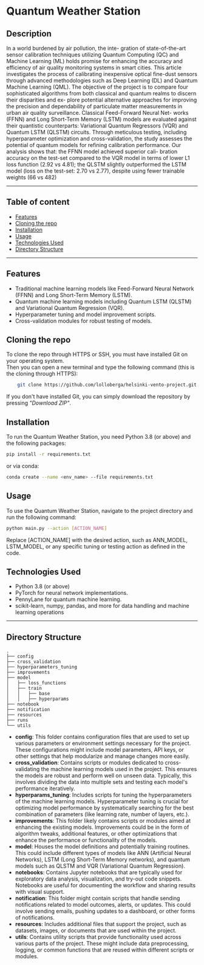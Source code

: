 # Quantum Weather Station

## Description
In a world burdened by air pollution, the inte-
gration of state-of-the-art sensor calibration techniques utilizing
Quantum Computing (QC) and Machine Learning (ML) holds
promise for enhancing the accuracy and efficiency of air quality
monitoring systems in smart cities. This article investigates
the process of calibrating inexpensive optical fine-dust sensors
through advanced methodologies such as Deep Learning (DL)
and Quantum Machine Learning (QML). The objective of the
project is to compare four sophisticated algorithms from both
classical and quantum realms to discern their disparities and ex-
plore potential alternative approaches for improving the precision
and dependability of particulate matter measurements in urban
air quality surveillance. Classical Feed-Forward Neural Net-
works (FFNN) and Long Short-Term Memory (LSTM) models
are evaluated against their quantistic counterparts: Variational
Quantum Regressors (VQR) and Quantum LSTM (QLSTM)
circuits. Through meticulous testing, including hyperparameter
optimization and cross-validation, the study assesses the potential
of quantum models for refining calibration performance. Our
analysis shows that: the FFNN model achieved superior cali-
bration accuracy on the test-set compared to the VQR model
in terms of lower L1 loss function (2.92 vs 4.81); the QLSTM
slightly outperformed the LSTM model (loss on the test-set: 2.70
vs 2.77), despite using fewer trainable weights (66 vs 482)

------------

## Table of content
- [Features](#Features)
- [Cloning the repo](#cloning-the-repo)
- [Installation](#Installation)
- [Usage](#Usage)
- [Technologies Used](#technologies-used)
- [Directory Structure](#directory-structure)

-----------

## Features
- Traditional machine learning models like Feed-Forward Neural Network (FFNN) and Long Short-Term Memory (LSTM).
- Quantum machine learning models including Quantum LSTM (QLSTM) and Variational Quantum Regression (VQR).
- Hyperparameter tuning and model improvement scripts.
- Cross-validation modules for robust testing of models.

## Cloning the repo
To clone the repo through HTTPS or SSH, you must have installed Git on your operating system.<br>
Then you can open a new terminal and type the following command (this is the cloning through HTTPS):
```bash
    git clone https://github.com/lolloberga/helsinki-vento-project.git
```

If you don't have installed Git, you can simply download the repository by pressing <i>"Download ZIP"</i>.

## Installation
To run the Quantum Weather Station, you need Python 3.8 (or above) and the following packages:

```bash
pip install -r requirements.txt
```
or via conda:
```bash
conda create --name <env_name> --file requirements.txt
```

## Usage
To use the Quantum Weather Station, navigate to the project directory and run the following command:

```bash
python main.py --action [ACTION_NAME]
```
Replace [ACTION_NAME] with the desired action, such as ANN_MODEL, LSTM_MODEL, or any specific tuning or testing action as defined in the code.

## Technologies Used
- Python 3.8 (or above)
- PyTorch for neural network implementations. 
- PennyLane for quantum machine learning. 
- scikit-learn, numpy, pandas, and more for data handling and machine learning operations
------------------

## Directory Structure
    .
    ├── config
    ├── cross_validation
    ├── hyperparameters_tuning
    ├── improvements
    ├── model
    │   ├── loss_functions
    │   ├── train
    │   │   ├── base
    │   │   ├── hyperparams
    ├── notebook
    ├── notification
    ├── resources
    ├── runs
    └── utils

- **config**: This folder contains configuration files that are used to set up various parameters or environment settings necessary for the project. These configurations might include model parameters, API keys, or other settings that help modularize and manage changes more easily.
- **cross_validation**: Contains scripts or modules dedicated to cross-validating the machine learning models used in the project. This ensures the models are robust and perform well on unseen data. Typically, this involves dividing the data into multiple sets and testing each model's performance iteratively.
- **hyperparams_tuning**: Includes scripts for tuning the hyperparameters of the machine learning models. Hyperparameter tuning is crucial for optimizing model performance by systematically searching for the best combination of parameters (like learning rate, number of layers, etc.).
- **improvements**: This folder likely contains scripts or modules aimed at enhancing the existing models. Improvements could be in the form of algorithm tweaks, additional features, or other optimizations that enhance the performance or functionality of the models.
- **model**: Houses the model definitions and potentially training routines. This could include different types of models like ANN (Artificial Neural Networks), LSTM (Long Short-Term Memory networks), and quantum models such as QLSTM and VQR (Variational Quantum Regression).
- **notebooks**: Contains Jupyter notebooks that are typically used for exploratory data analysis, visualization, and try-out code snippets. Notebooks are useful for documenting the workflow and sharing results with visual support.
- **notification**: This folder might contain scripts that handle sending notifications related to model outcomes, alerts, or updates. This could involve sending emails, pushing updates to a dashboard, or other forms of notifications.
- **resources**: Includes additional files that support the project, such as datasets, images, or documents that are used within the project.
- **utils**: Contains utility scripts that provide functionality used across various parts of the project. These might include data preprocessing, logging, or common functions that are reused within different scripts or modules.
